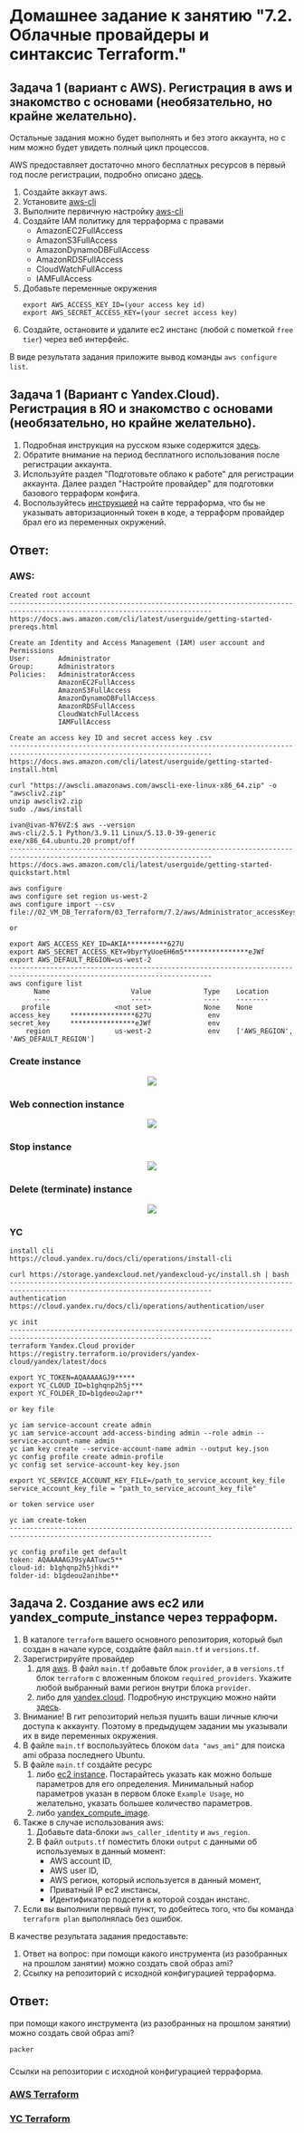 # Домашнее задание к занятию "7.2. Облачные провайдеры и синтаксис Terraform."

## Задача 1 (вариант с AWS). Регистрация в aws и знакомство с основами (необязательно, но крайне желательно).

Остальные задания можно будет выполнять и без этого аккаунта, но с ним можно будет увидеть полный цикл процессов. 

AWS предоставляет достаточно много бесплатных ресурсов в первый год после регистрации, подробно описано [здесь](https://aws.amazon.com/free/).
1. Создайте аккаут aws.
1. Установите [aws-cli](https://aws.amazon.com/cli/)
1. Выполните первичную настройку [aws-cli](https://docs.aws.amazon.com/cli/latest/userguide/cli-configure-quickstart.html)
1. Создайте IAM политику для терраформа c правами
    * AmazonEC2FullAccess
    * AmazonS3FullAccess
    * AmazonDynamoDBFullAccess
    * AmazonRDSFullAccess
    * CloudWatchFullAccess
    * IAMFullAccess
1. Добавьте переменные окружения 
    ```
    export AWS_ACCESS_KEY_ID=(your access key id)
    export AWS_SECRET_ACCESS_KEY=(your secret access key)
    ```
1. Создайте, остановите и удалите ec2 инстанс (любой с пометкой `free tier`) через веб интерфейс. 

В виде результата задания приложите вывод команды `aws configure list`.

## Задача 1 (Вариант с Yandex.Cloud). Регистрация в ЯО и знакомство с основами (необязательно, но крайне желательно).

1. Подробная инструкция на русском языке содержится [здесь](https://cloud.yandex.ru/docs/solutions/infrastructure-management/terraform-quickstart).
2. Обратите внимание на период бесплатного использования после регистрации аккаунта. 
3. Используйте раздел "Подготовьте облако к работе" для регистрации аккаунта. Далее раздел "Настройте провайдер" для подготовки
базового терраформ конфига.
4. Воспользуйтесь [инструкцией](https://registry.terraform.io/providers/yandex-cloud/yandex/latest/docs) на сайте терраформа, что бы 
не указывать авторизационный токен в коде, а терраформ провайдер брал его из переменных окружений.

## Ответ:
### AWS:
```text
Created root account
------------------------------------------------------------------------------------------------------------------------
https://docs.aws.amazon.com/cli/latest/userguide/getting-started-prereqs.html

Create an Identity and Access Management (IAM) user account and Permissions
User:       Administrator
Group:      Administrators
Policies:   AdministratorAccess
            AmazonEC2FullAccess
            AmazonS3FullAccess
            AmazonDynamoDBFullAccess
            AmazonRDSFullAccess
            CloudWatchFullAccess
            IAMFullAccess

Create an access key ID and secret access key .csv
------------------------------------------------------------------------------------------------------------------------
https://docs.aws.amazon.com/cli/latest/userguide/getting-started-install.html

curl "https://awscli.amazonaws.com/awscli-exe-linux-x86_64.zip" -o "awscliv2.zip"
unzip awscliv2.zip
sudo ./aws/install

ivan@ivan-N76VZ:$ aws --version
aws-cli/2.5.1 Python/3.9.11 Linux/5.13.0-39-generic exe/x86_64.ubuntu.20 prompt/off
------------------------------------------------------------------------------------------------------------------------
https://docs.aws.amazon.com/cli/latest/userguide/getting-started-quickstart.html

aws configure
aws configure set region us-west-2
aws configure import --csv file://02_VM_DB_Terraform/03_Terraform/7.2/aws/Administrator_accessKeys.csv

or

export AWS_ACCESS_KEY_ID=AKIA**********627U
export AWS_SECRET_ACCESS_KEY=9byrYyUoe6H6m5****************eJWf
export AWS_DEFAULT_REGION=us-west-2
------------------------------------------------------------------------------------------------------------------------
aws configure list
      Name                    Value             Type    Location
      ----                    -----             ----    --------
   profile                <not set>             None    None
access_key     ****************627U              env    
secret_key     ****************eJWf              env    
    region                us-west-2              env    ['AWS_REGION', 'AWS_DEFAULT_REGION']
```
### Create instance
<p align="center">
  <img src="./assets/aws1.png">
</p>

###
### Web connection instance
<p align="center">
  <img src="./assets/aws2.png">
</p>

###
### Stop instance
<p align="center">
  <img src="./assets/aws3.png">
</p>

###
### Delete (terminate) instance
<p align="center">
  <img src="./assets/aws4.png">
</p>

###
### YC
```text
install cli
https://cloud.yandex.ru/docs/cli/operations/install-cli

curl https://storage.yandexcloud.net/yandexcloud-yc/install.sh | bash
------------------------------------------------------------------------------------------------------------------------
authentication
https://cloud.yandex.ru/docs/cli/operations/authentication/user

yc init
------------------------------------------------------------------------------------------------------------------------
terraform Yandex.Cloud provider
https://registry.terraform.io/providers/yandex-cloud/yandex/latest/docs

export YC_TOKEN=AQAAAAAGJ9*****
export YC_CLOUD_ID=b1ghqnp2h5j***
export YC_FOLDER_ID=b1gdeou2apr**

or key file

yc iam service-account create admin
yc iam service-account add-access-binding admin --role admin --service-account-name admin
yc iam key create --service-account-name admin --output key.json
yc config profile create admin-profile
yc config set service-account-key key.json

export YC_SERVICE_ACCOUNT_KEY_FILE=/path_to_service_account_key_file
service_account_key_file = "path_to_service_account_key_file"

or token service user

yc iam create-token
------------------------------------------------------------------------------------------------------------------------

yc config profile get default
token: AQAAAAAGJ9syAATuwc5**
cloud-id: b1ghqnp2h5jhkdi**
folder-id: b1gdeou2anihbe**
```

## Задача 2. Создание aws ec2 или yandex_compute_instance через терраформ. 

1. В каталоге `terraform` вашего основного репозитория, который был создан в начале курсе, создайте файл `main.tf` и `versions.tf`.
2. Зарегистрируйте провайдер 
   1. для [aws](https://registry.terraform.io/providers/hashicorp/aws/latest/docs). В файл `main.tf` добавьте
   блок `provider`, а в `versions.tf` блок `terraform` с вложенным блоком `required_providers`. Укажите любой выбранный вами регион 
   внутри блока `provider`.
   2. либо для [yandex.cloud](https://registry.terraform.io/providers/yandex-cloud/yandex/latest/docs). Подробную инструкцию можно найти 
   [здесь](https://cloud.yandex.ru/docs/solutions/infrastructure-management/terraform-quickstart).
3. Внимание! В гит репозиторий нельзя пушить ваши личные ключи доступа к аккаунту. Поэтому в предыдущем задании мы указывали
их в виде переменных окружения. 
4. В файле `main.tf` воспользуйтесь блоком `data "aws_ami"` для поиска ami образа последнего Ubuntu.  
5. В файле `main.tf` создайте ресурс 
   1. либо [ec2 instance](https://registry.terraform.io/providers/hashicorp/aws/latest/docs/resources/instance).
   Постарайтесь указать как можно больше параметров для его определения. Минимальный набор параметров указан в первом блоке 
   `Example Usage`, но желательно, указать большее количество параметров.
   2. либо [yandex_compute_image](https://registry.terraform.io/providers/yandex-cloud/yandex/latest/docs/resources/compute_image).
6. Также в случае использования aws:
   1. Добавьте data-блоки `aws_caller_identity` и `aws_region`.
   2. В файл `outputs.tf` поместить блоки `output` с данными об используемых в данный момент: 
       * AWS account ID,
       * AWS user ID,
       * AWS регион, который используется в данный момент, 
       * Приватный IP ec2 инстансы,
       * Идентификатор подсети в которой создан инстанс.  
7. Если вы выполнили первый пункт, то добейтесь того, что бы команда `terraform plan` выполнялась без ошибок. 


В качестве результата задания предоставьте:
1. Ответ на вопрос: при помощи какого инструмента (из разобранных на прошлом занятии) можно создать свой образ ami?
1. Ссылку на репозиторий с исходной конфигурацией терраформа.  

## Ответ:
при помощи какого инструмента (из разобранных на прошлом занятии) можно создать свой образ ami?
```text
packer
```
###
Ссылки на репозитории с исходной конфигурацией терраформа.  
### [AWS Terraform](https://github.com/keqpup232/DevOpsNetology/tree/master/02_VM_DB_Terraform/03_Terraform/7.2/aws)
### [YC Terraform](https://github.com/keqpup232/DevOpsNetology/tree/master/02_VM_DB_Terraform/03_Terraform/7.2/yc)

